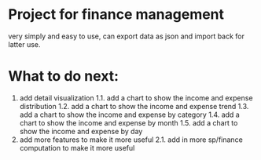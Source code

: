 # Project for finance management

very simply and easy to use, can export data as json and import back for latter use.

# What to do next:

1. add detail visualization
    1.1. add a chart to show the income and expense distribution
    1.2. add a chart to show the income and expense trend
    1.3. add a chart to show the income and expense by category
    1.4. add a chart to show the income and expense by month
    1.5. add a chart to show the income and expense by day
2. add more features to make it more useful
    2.1. add in more sp/finance computation to make it more useful